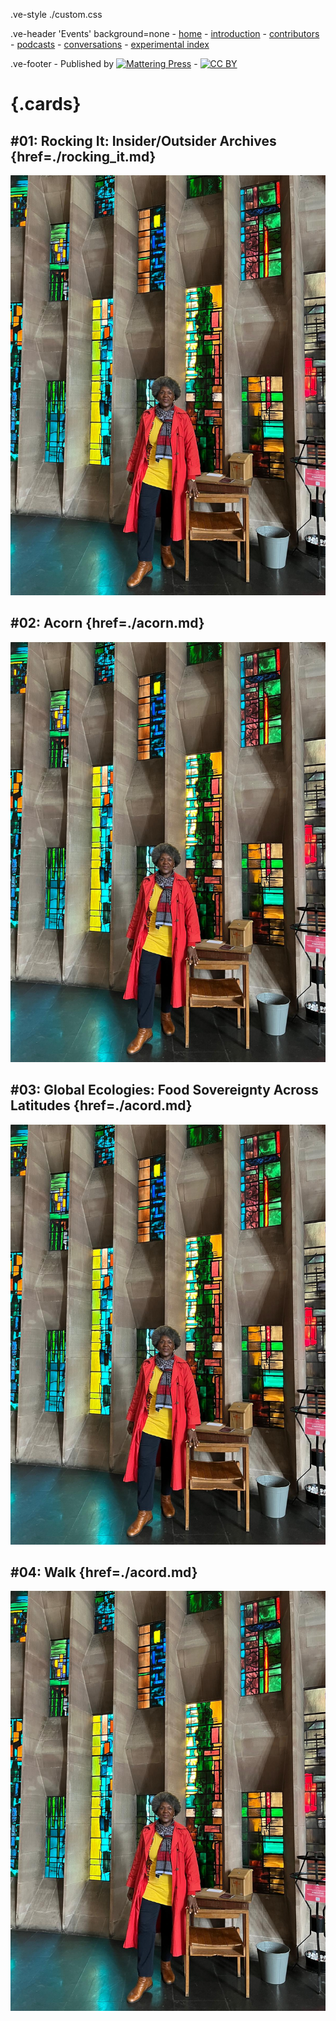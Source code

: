 .ve-style ./custom.css

.ve-header 'Events' background=none
    - [home](/)
    - [introduction](/essays/introduction.md)
    - [contributors](/essays/contributors.md)
    - [podcasts](/essays/podcasts.md)
    - [conversations](/essays/conversations.md)
    - [experimental index](/essays/index.md)

.ve-footer
    - Published by [![Mattering Press](https://www.matteringpress.org/wp-content/themes/matteringpress/img/mattering-press.png)](https://www.matteringpress.org/)
    - [![CC BY](https://licensebuttons.net/l/by/4.0/88x31.png)](https://creativecommons.org/licenses/by/4.0/)

# {.cards}

## #01: Rocking It: Insider/Outsider Archives {href=./rocking_it.md}

![](/media/podcasts/monica_brown_12.jpg)

## #02: Acorn {href=./acorn.md}

![](/media/podcasts/monica_brown_12.jpg)

## #03: Global Ecologies: Food Sovereignty Across Latitudes {href=./acord.md}

![](/media/podcasts/monica_brown_12.jpg)

## #04: Walk {href=./acord.md}

![](/media/podcasts/monica_brown_12.jpg)